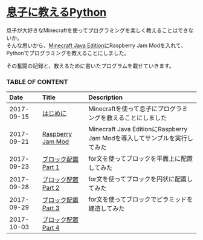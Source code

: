 # [息子に教えるPython](https://babyinvestment.com/py4son/)

息子が大好きなMinecraftを使ってプログラミングを楽しく教えることはできないか。  
そんな思いから、[Minecraft Java Edition](https://www.minecraft.net/en-us/store/minecraft-java-edition/)にRaspberry Jam Modを入れて、Pythonでプログラミングを教えることにしました。

その奮闘の記録と、教えるために書いたプログラムを載せていきます。

### TABLE OF CONTENT

|Date      |Title|Description|
|:---------|:----|:----------|
|2017-09-15|[はじめに](https://babyinvestment.com/py4son/01_preface)|Minecraftを使って息子にプログラミングを教えることにしました|
|2017-09-21|[Raspberry Jam Mod](https://babyinvestment.com/py4son/02_install)|Minecraft Java EditionにRaspberry Jam Modを導入してサンプルを実行してみた|
|2017-09-23|[ブロック配置 Part 1](https://babyinvestment.com/py4son/03_setblock)|for文を使ってブロックを平面上に配置してみた|
|2017-09-28|[ブロック配置 Part 2](https://babyinvestment.com/py4son/04_circle)|for文を使ってブロックを円状に配置してみた|
|2017-09-29|[ブロック配置 Part 3](https://babyinvestment.com/py4son/05_pyramid)|for文を使ってブロックでピラミッドを建造してみた|
|2017-10-03|[ブロック配置 Part 4](https://babyinvestment.com/py4son/06_array)|
